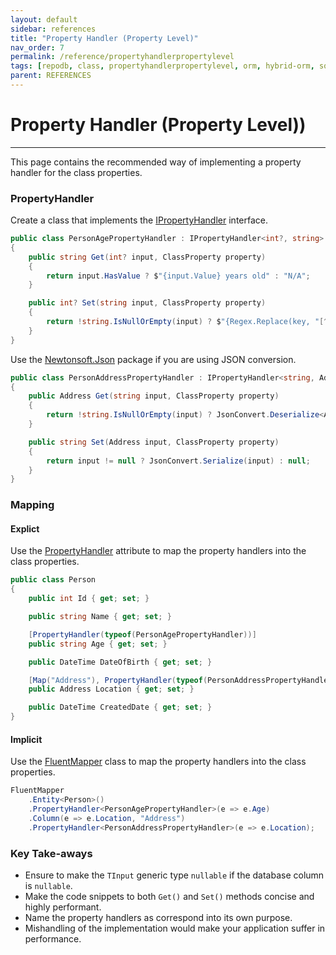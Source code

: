 ```yaml
---
layout: default
sidebar: references
title: "Property Handler (Property Level)"
nav_order: 7
permalink: /reference/propertyhandlerpropertylevel
tags: [repodb, class, propertyhandlerpropertylevel, orm, hybrid-orm, sqlserver, sqlite, mysql, postgresql]
parent: REFERENCES
---
```


# Property Handler (Property Level))

---

This page contains the recommended way of implementing a property handler for the class properties.

### PropertyHandler

Create a class that implements the [IPropertyHandler](/interface/ipropertyhandler) interface.

```csharp
public class PersonAgePropertyHandler : IPropertyHandler<int?, string>
{
    public string Get(int? input, ClassProperty property)
    {
        return input.HasValue ? $"{input.Value} years old" : "N/A";
    }

    public int? Set(string input, ClassProperty property)
    {
        return !string.IsNullOrEmpty(input) ? $"{Regex.Replace(key, "[^0-9]", string.Empty)}" : null;
    }
}
```

Use the [Newtonsoft.Json](https://www.nuget.org/packages/Newtonsoft.Json) package if you are using JSON conversion.

```csharp
public class PersonAddressPropertyHandler : IPropertyHandler<string, Address>
{
    public Address Get(string input, ClassProperty property)
    {
        return !string.IsNullOrEmpty(input) ? JsonConvert.Deserialize<Address>(input) : null;
    }

    public string Set(Address input, ClassProperty property)
    {
        return input != null ? JsonConvert.Serialize(input) : null;
    }
}
```

### Mapping

#### Explict

Use the [PropertyHandler](/attribute/propertyhandler) attribute to map the property handlers into the class properties.

```csharp
public class Person
{
    public int Id { get; set; }

    public string Name { get; set; }

    [PropertyHandler(typeof(PersonAgePropertyHandler))]
    public string Age { get; set; }

    public DateTime DateOfBirth { get; set; }

    [Map("Address"), PropertyHandler(typeof(PersonAddressPropertyHandler))]
    public Address Location { get; set; }

    public DateTime CreatedDate { get; set; }
}
```

#### Implicit

Use the [FluentMapper](/mapper/fluentmapper) class to map the property handlers into the class properties.

```csharp
FluentMapper
    .Entity<Person>()
    .PropertyHandler<PersonAgePropertyHandler>(e => e.Age)
    .Column(e => e.Location, "Address")
    .PropertyHandler<PersonAddressPropertyHandler>(e => e.Location);
```

### Key Take-aways

- Ensure to make the `TInput` generic type `nullable` if the database column is `nullable`.
- Make the code snippets to both `Get()` and `Set()` methods concise and highly performant.
- Name the property handlers as correspond into its own purpose.
- Mishandling of the implementation would make your application suffer in performance.
